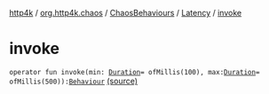 [http4k](../../../index.md) / [org.http4k.chaos](../../index.md) / [ChaosBehaviours](../index.md) / [Latency](index.md) / [invoke](./invoke.md)

# invoke

`operator fun invoke(min: `[`Duration`](https://docs.oracle.com/javase/9/docs/api/java/time/Duration.html)` = ofMillis(100), max: `[`Duration`](https://docs.oracle.com/javase/9/docs/api/java/time/Duration.html)` = ofMillis(500)): `[`Behaviour`](../../-behaviour.md) [(source)](https://github.com/http4k/http4k/blob/master/http4k-testing-chaos/src/main/kotlin/org/http4k/chaos/ChaosBehaviours.kt#L49)